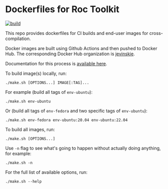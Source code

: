 # Dockerfiles for Roc Toolkit

[![build](https://github.com/jevinskie/rock-streaming-dockerfiles/actions/workflows/build.yml/badge.svg?branch=jevinskie/main)](https://github.com/jevinskie/rock-streaming-dockerfiles/actions/workflows/build.yml)

This repo provides dockerfiles for CI builds and end-user images for cross-compilation.

Docker images are built using Github Actions and then pushed to Docker Hub. The corresponding Docker Hub organization is [jevinskie](https://hub.docker.com/u/jevinskie).

Documentation for this process is [available here](https://jevinskie.github.io/roc-streaming-site/toolkit/docs/development/continuous_integration.html).

To build image(s) locally, run:

```
./make.sh [OPTIONS...] IMAGE[:TAG]...
```

For example (build all tags of `env-ubuntu`):

```
./make.sh env-ubuntu
```

Or (build all tags of `env-fedora` and two specific tags of `env-ubuntu`):

```
./make.sh env-fedora env-ubuntu:20.04 env-ubuntu:22.04
```

To build all images, run:

```
./make.sh [OPTIONS...]
```

Use `-n` flag to see what's going to happen without actually doing anything, for example:

```
./make.sh -n
```

For the full list of available options, run:

```
./make.sh --help
```
